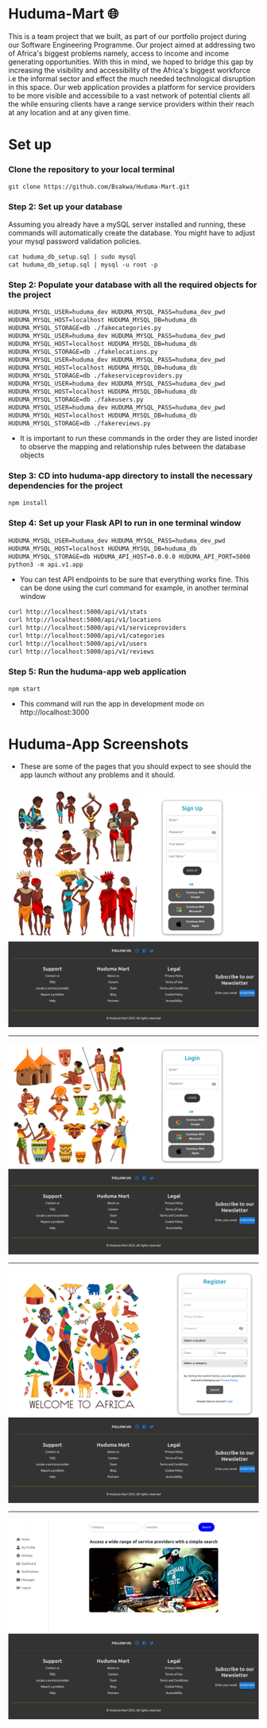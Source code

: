 # Huduma-Mart :globe_with_meridians:

This is a team project that we built, as part of our portfolio project during our Software Engineering Programme. Our project aimed at addressing two of Africa's biggest problems namely, access to income and income generating opportunities. With this in mind, we hoped to bridge this gap by increasing the visibility and accessibility of the Africa's biggest workforce i.e the informal sector and effect the much needed technological disruption in this space. Our web application provides a platform for service providers to be more visible and accessibile to a vast network of potential clients all the while ensuring clients have a range service providers within their reach at any location and at any given time.

# Set up

### Clone the repository to your local terminal
```
git clone https://github.com/Bsakwa/Huduma-Mart.git
```

### Step 2: Set up your database

Assuming you already have a mySQL server installed and running, these commands will automatically create
the database. You might have to adjust your mysql password validation policies. 

```
cat huduma_db_setup.sql | sudo mysql 
cat huduma_db_setup.sql | mysql -u root -p
```

### Step 2: Populate your database with all the required objects for the project
```
HUDUMA_MYSQL_USER=huduma_dev HUDUMA_MYSQL_PASS=huduma_dev_pwd HUDUMA_MYSQL_HOST=localhost HUDUMA_MYSQL_DB=huduma_db HUDUMA_MYSQL_STORAGE=db ./fakecategories.py
HUDUMA_MYSQL_USER=huduma_dev HUDUMA_MYSQL_PASS=huduma_dev_pwd HUDUMA_MYSQL_HOST=localhost HUDUMA_MYSQL_DB=huduma_db HUDUMA_MYSQL_STORAGE=db ./fakelocations.py
HUDUMA_MYSQL_USER=huduma_dev HUDUMA_MYSQL_PASS=huduma_dev_pwd HUDUMA_MYSQL_HOST=localhost HUDUMA_MYSQL_DB=huduma_db HUDUMA_MYSQL_STORAGE=db ./fakeserviceproviders.py
HUDUMA_MYSQL_USER=huduma_dev HUDUMA_MYSQL_PASS=huduma_dev_pwd HUDUMA_MYSQL_HOST=localhost HUDUMA_MYSQL_DB=huduma_db HUDUMA_MYSQL_STORAGE=db ./fakeusers.py
HUDUMA_MYSQL_USER=huduma_dev HUDUMA_MYSQL_PASS=huduma_dev_pwd HUDUMA_MYSQL_HOST=localhost HUDUMA_MYSQL_DB=huduma_db HUDUMA_MYSQL_STORAGE=db ./fakereviews.py
```
* It is important to run these commands in the order they are listed inorder to observe the mapping and relationship rules between the database objects

### Step 3: CD into huduma-app directory to install the necessary dependencies for the project
```
npm install
```

### Step 4: Set up your Flask API to run in one terminal window
```
HUDUMA_MYSQL_USER=huduma_dev HUDUMA_MYSQL_PASS=huduma_dev_pwd HUDUMA_MYSQL_HOST=localhost HUDUMA_MYSQL_DB=huduma_db HUDUMA_MYSQL_STORAGE=db HUDUMA_API_HOST=0.0.0.0 HUDUMA_API_PORT=5000 python3 -m api.v1.app
```

* You can test API endpoints to be sure that everything works fine. This can be done using the curl command for example, in another terminal window
```
curl http://localhost:5000/api/v1/stats
curl http://localhost:5000/api/v1/locations
curl http://localhost:5000/api/v1/serviceproviders
curl http://localhost:5000/api/v1/categories
curl http://localhost:5000/api/v1/users
curl http://localhost:5000/api/v1/reviews
```

### Step 5: Run the huduma-app web application
```
npm start
```
* This command will run the app in development mode on http://localhost:3000

# Huduma-App Screenshots

* These are some of the pages that you should expect to see should the app launch without any problems and it should.

<p align="center">
  <img src="https://github.com/Bsakwa/Huduma-Mart/blob/main/assets/sc1.png"
       alt="scr">
</p>

---

<p align="center">
  <img src="https://github.com/Bsakwa/Huduma-Mart/blob/main/assets/sc2.png"
       alt="scr">
</p>

---

<p align="center">
  <img src="https://github.com/Bsakwa/Huduma-Mart/blob/main/assets/sc3.png"
       alt="scr">
</p>

---
<p align="center">
  <img src="https://github.com/Bsakwa/Huduma-Mart/blob/main/assets/sc4.png"
       alt="scr">
</p>
